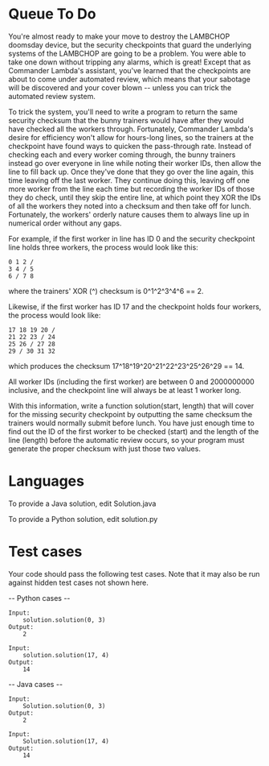# Queue To Do

You're almost ready to make your move to destroy the LAMBCHOP doomsday device, but the security checkpoints that guard the underlying systems of the LAMBCHOP are going to be a problem. You were able to take one down without tripping any alarms, which is great! Except that as Commander Lambda's assistant, you've learned that the checkpoints are about to come under automated review, which means that your sabotage will be discovered and your cover blown -- unless you can trick the automated review system.

To trick the system, you'll need to write a program to return the same security checksum that the bunny trainers would have after they would have checked all the workers through. Fortunately, Commander Lambda's desire for efficiency won't allow for hours-long lines, so the trainers at the checkpoint have found ways to quicken the pass-through rate. Instead of checking each and every worker coming through, the bunny trainers instead go over everyone in line while noting their worker IDs, then allow the line to fill back up. Once they've done that they go over the line again, this time leaving off the last worker. They continue doing this, leaving off one more worker from the line each time but recording the worker IDs of those they do check, until they skip the entire line, at which point they XOR the IDs of all the workers they noted into a checksum and then take off for lunch. Fortunately, the workers' orderly nature causes them to always line up in numerical order without any gaps.

For example, if the first worker in line has ID 0 and the security checkpoint line holds three workers, the process would look like this:
```
0 1 2 /
3 4 / 5
6 / 7 8
```
where the trainers' XOR (^) checksum is 0^1^2^3^4^6 == 2.

Likewise, if the first worker has ID 17 and the checkpoint holds four workers, the process would look like:
```
17 18 19 20 /
21 22 23 / 24
25 26 / 27 28
29 / 30 31 32
```
which produces the checksum 17^18^19^20^21^22^23^25^26^29 == 14.

All worker IDs (including the first worker) are between 0 and 2000000000 inclusive, and the checkpoint line will always be at least 1 worker long.

With this information, write a function solution(start, length) that will cover for the missing security checkpoint by outputting the same checksum the trainers would normally submit before lunch. You have just enough time to find out the ID of the first worker to be checked (start) and the length of the line (length) before the automatic review occurs, so your program must generate the proper checksum with just those two values.

Languages
=========

To provide a Java solution, edit Solution.java

To provide a Python solution, edit solution.py

Test cases
==========
Your code should pass the following test cases.
Note that it may also be run against hidden test cases not shown here.

-- Python cases --
```
Input:
    solution.solution(0, 3)
Output:
    2
```
```
Input:
    solution.solution(17, 4)
Output:
    14
```

-- Java cases --
```
Input:
    Solution.solution(0, 3)
Output:
    2
```
```
Input:
    Solution.solution(17, 4)
Output:
    14
```    